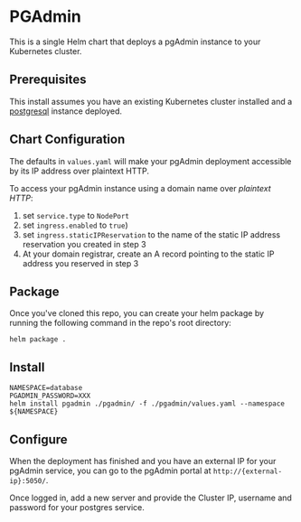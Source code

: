 # PGAdmin
This is a single Helm chart that deploys a pgAdmin instance to your Kubernetes cluster.

## Prerequisites
This install assumes you have an existing Kubernetes cluster installed and a [postgresql](https://github.com/kubernetes/charts/tree/master/stable/postgresql) instance deployed.

## Chart Configuration

The defaults in `values.yaml` will make your pgAdmin deployment accessible by its IP address over plaintext HTTP.

To access your pgAdmin instance using a domain name over *plaintext HTTP*:

1. set `service.type` to `NodePort`
2. set `ingress.enabled` to `true`)
3. set `ingress.staticIPReservation` to the name of the static IP address reservation you created in step 3
4. At your domain registrar, create an A record pointing to the static IP address you reserved in step 3

## Package
Once you've cloned this repo, you can create your helm package by running the following command in the repo's root directory:
```
helm package .
```

## Install

```
NAMESPACE=database
PGADMIN_PASSWORD=XXX
helm install pgadmin ./pgadmin/ -f ./pgadmin/values.yaml --namespace ${NAMESPACE} 
```

## Configure
When the deployment has finished and you have an external IP for your pgAdmin service, you can go to the pgAdmin portal at `http://{external-ip}:5050/`.

Once logged in, add a new server and provide the Cluster IP, username and password for your postgres service.





